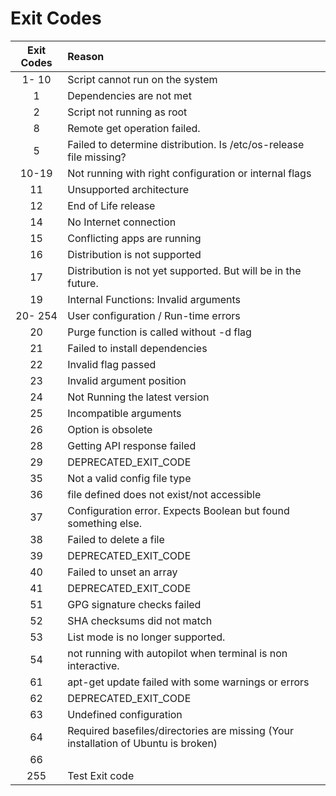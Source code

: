 # Exit Codes

| Exit Codes | Reason |
|:----------:|:-------|
| 1- 10 | Script cannot run on the system |
|  1 | Dependencies are not met |
|  2 | Script not running as root |
|  8 | Remote get operation failed. |
|  5 | Failed to determine distribution. Is /etc/os-release file missing? |
| 10-19 | Not running with right configuration or internal flags |
| 11 | Unsupported architecture |
| 12 | End of Life release |
| 14 | No Internet connection |
| 15 | Conflicting apps are running |
| 16 | Distribution is not supported |
| 17 | Distribution is not yet supported. But will be in the future. |
| 19 | Internal Functions: Invalid arguments |
| 20- 254 | User configuration / Run-time errors |
| 20 | Purge function is  called without -d flag |
| 21 | Failed to install dependencies |
| 22 | Invalid flag passed |
| 23 | Invalid argument position |
| 24 | Not Running the latest version |
| 25 | Incompatible arguments |
| 26 | Option is obsolete |
| 28 | Getting API response failed |
| 29 | DEPRECATED_EXIT_CODE |
| 35 | Not a valid config file type |
| 36 | file defined does not exist/not accessible |
| 37 | Configuration error. Expects Boolean but found something else. |
| 38 | Failed to delete a file |
| 39 | DEPRECATED_EXIT_CODE |
| 40 | Failed to unset an array |
| 41 | DEPRECATED_EXIT_CODE |
| 51 | GPG signature checks failed |
| 52 | SHA checksums did not match |
| 53 | List mode is no longer supported. |
| 54 | not running with autopilot when terminal is non interactive. |
| 61 | apt-get update failed with some warnings or errors |
| 62 | DEPRECATED_EXIT_CODE |
| 63 | Undefined configuration |
| 64 |Required basefiles/directories are missing (Your installation of Ubuntu is broken)
| 66 |
| 255 | Test Exit code |
